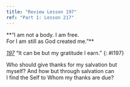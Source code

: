 ```yaml
---
title: "Review Lesson 197"
ref: "Part 1: Lesson 217"
---
```


<div markdown="1" class="center">
**“I am not a body. I am free.<br/>
For I am still as God created me.”**
</div>

[*197*](/acim/workbook/l197/?r=1) “It can be but my gratitude I earn.”
{: #l197}

<div markdown="1" class="review center">
Who should give thanks for my salvation but<br/>
myself? And how but through salvation can<br/>
I find the Self to Whom my thanks are due?
</div>

